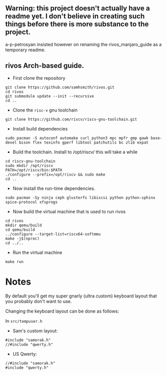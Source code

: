 
## Warning: this project doesn't actually have a readme yet. I don't believe in creating such things before there is more substance to the project. 

a-p-petrosyan insisted however on renaming the rivos_manjaro_guide as a temporary readme.

## rivos Arch-based guide. 

- First clone the repository
```
git clone https://github.com/samhsmith/rivos.git
cd rivos
git submodule update --init --recursive
cd ..
```

 - Clone the `risc-v` gnu toolchain
```
git clone https://github.com/riscv/riscv-gnu-toolchain.git
```

 - Install build dependencies
```
sudo pacman -S autoconf automake curl python3 mpc mpfr gmp gawk base-devel bison flex texinfo gperf libtool patchutils bc zlib expat
```

- Build the toolchain. Install to /opt/riscv/ this will take a while
```
cd riscv-gnu-toolchain
sudo mkdir /opt/riscv
PATH=/opt/riscv/bin:$PATH
./configure --prefix=/opt/riscv && sudo make
cd ..
```

- Now install the run-time dependencies.
```
sudo pacman -Sy ninja ceph glusterfs libiscsi python python-sphinx spice-protocol xfsprogs
```

- Now build the virtual machine that is used to run rivos
```
cd rivos
mkdir qemu/build
cd qemu/build
../configure --target-list=riscv64-softmmu
make -j$(nproc)
cd ../..
```

- Run the virtual machine
```
make run
```

# Notes

By default you'll get my super gnarly (ultra custom) keyboard layout that you probably
don't want to use.

Changing the keyboard layout can be done as follows:

In `src/tempuser.h`

- Sam's custom layout:
```
#include "samorak.h"
//#include "qwerty.h"
```

- US Qwerty:
```
//#include "samorak.h"
#include "qwerty.h"
```


